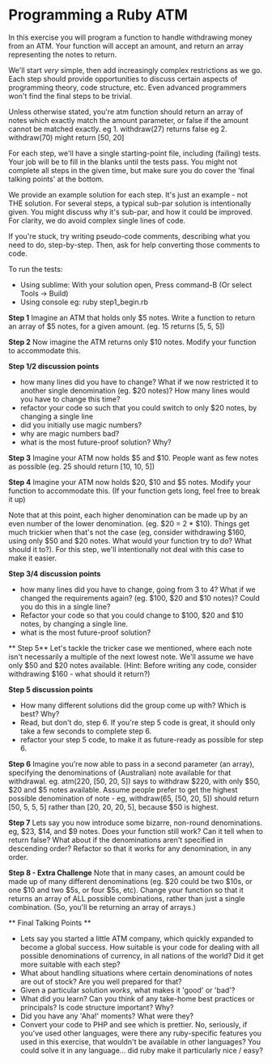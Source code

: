 # Programming a Ruby ATM

In this exercise you will program a function to handle withdrawing money from an ATM. Your function will accept an amount, and return an array representing the notes to return.

We'll start *very* simple, then add increasingly complex restrictions as we go. Each step should provide opportunities to discuss certain aspects of programming theory, code structure, etc. Even advanced programmers won't find the final steps to be trivial.

Unless otherwise stated, you're atm function should return an array of notes which exactly match the amount parameter, or false if the amount cannot be matched exactly.
eg 1. withdraw(27) returns false
eg 2. withdraw(70) might return [50, 20]

For each step, we'll have a single starting-point file, including (failing) tests. Your job will be to fill in the blanks until the tests pass. You might not complete all steps in the given time, but make sure you do cover the 'final talking points' at the bottom.

We provide an example solution for each step. It's just an example - not THE solution. For several steps, a typical sub-par solution is intentionally given. You might discuss why it's sub-par, and how it could be improved. For clarity, we do avoid complex single lines of code.

If you're stuck, try writing pseudo-code comments, describing what you need to do, step-by-step. Then, ask for help converting those comments to code.

To run the tests:

- Using sublime: With your solution open, Press command-B (Or select Tools -> Build)
- Using console eg: ruby step1_begin.rb


**Step 1** Imagine an ATM that holds only $5 notes. Write a function to return an array of $5 notes, for a given amount. (eg. 15 returns [5, 5, 5])

**Step 2** Now imagine the ATM returns only $10 notes. Modify your function to accommodate this.

**Step 1/2 discussion points**
* how many lines did you have to change? What if we now restricted it to another single denomination (eg. $20 notes)? How many lines would you have to change this time?
* refactor your code so such that you could switch to only $20 notes, by changing a single line
* did you initially use magic numbers?
* why are magic numbers bad?
* what is the most future-proof solution? Why?

**Step 3** Imagine your ATM now holds $5 and $10. People want as few notes as possible (eg. 25 should return [10, 10, 5])

**Step 4** Imagine your ATM now holds $20, $10 and $5 notes. Modify your function to accommodate this. (If your function gets long, feel free to break it up)

Note that at this point, each higher denomination can be made up by an even number of the lower denomination. (eg. $20 = 2 * $10). Things get much trickier when that's not the case (eg, consider withdrawing $160, using only $50 and $20 notes. What would your function try to do? What should it to?). For this step, we'll intentionally not deal with this case to make it easier.

**Step 3/4 discussion points**
* how many lines did you have to change, going from 3 to 4? What if we changed the requirements again? (eg. $100, $20 and $10 notes)? Could you do this in a single line?
* Refactor your code so that you could change to $100, $20 and $10 notes, by changing a single line.
* what is the most future-proof solution?

** Step 5**
Let's tackle the tricker case we mentioned, where each note isn't necessarily a multiple of the next lowest note. We'll assume we have only $50 and $20 notes available. (Hint: Before writing any code, consider withdrawing $160 - what should it return?)

**Step 5 discussion points**
* How many different solutions did the group come up with? Which is best? Why?
* Read, but don't do, step 6. If you're step 5 code is great, it should only take a few seconds to complete step 6.
* refactor your step 5 code, to make it as future-ready as possible for step 6.

**Step 6** Imagine you're now able to pass in a second parameter (an array), specifying the denominations of (Australian) note available for that withdrawal. eg. atm(220, [50, 20, 5]) says to withdraw $220, with only $50, $20 and $5 notes available. Assume people prefer to get the highest possible denomination of note - eg, withdraw(65, [50, 20, 5]) should return [50, 5, 5, 5] rather than [20, 20, 20, 5], because $50 is highest.

**Step 7** Lets say you now introduce some bizarre, non-round denominations. eg, $23, $14, and $9 notes. Does your function still work? Can it tell when to return false? What about if the denominations aren't specified in descending order? Refactor so that it works for any denomination, in any order.

**Step 8 - Extra Challenge** Note that in many cases, an amount could be made up of many different denominations (eg. $20 could be two $10s, or one $10 and two $5s, or four $5s, etc). Change your function so that it returns an array of ALL possible combinations, rather than just a single combination. (So, you'll be returning an array of arrays.)

** Final Talking Points **
* Lets say you started a little ATM company, which quickly expanded to become a global success. How suitable is your code for dealing with all possible denominations of currency, in all nations of the world? Did it get more suitable with each step?
* What about handling situations where certain denominations of notes are out of stock? Are you well prepared for that?
* Given a particular solution *works*, what makes it 'good' or 'bad'?
* What did you learn? Can you think of any take-home best practices or principals? Is code structure important? Why?
* Did you have any 'Aha!' moments? What were they?
* Convert your code to PHP and see which is prettier. No, seriously, if you've used other languages, were there any ruby-specific features you used in this exercise, that wouldn't be available in other languages? You could solve it in any language... did ruby make it particularly nice / easy?

